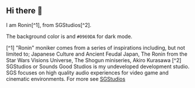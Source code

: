 ## Hi there 👋 

I am Ronin[^1], from SGStudios[^2]. 
<!--
**SGStudio-Ronin/SGStudio-Ronin** is a ✨ _special_ ✨ repository because its `README.md` (this file) appears on your GitHub profile.

Here are some ideas to get you started:

- 🔭 I’m currently working on ...
- 🌱 I’m currently learning ...
- 👯 I’m looking to collaborate on ...
- 🤔 I’m looking for help with ...
- 💬 Ask me about ...
- 📫 How to reach me: ...
- 😄 Pronouns: ...
- ⚡ Fun fact: ...
--> 


The background color is and `#0969DA` for dark mode.


[^1] "Ronin" moniker comes from a series of inspirations including, but not limited to; Japanese Culture and Ancient Feudal Japan, The Ronin from the Star Wars Visions Universe, The Shogun miniseries, Akiro Kurasawa
[^2] SGStudios or Sounds Good Studios is my undeveloped development studio. SGS focuses on high quality audio experiences for video game and cinematic environments. For more see [SGStudios](https://github.com/SGStudio-Ronin/SGStudio-Ronin/blob/main/SGStudios)

